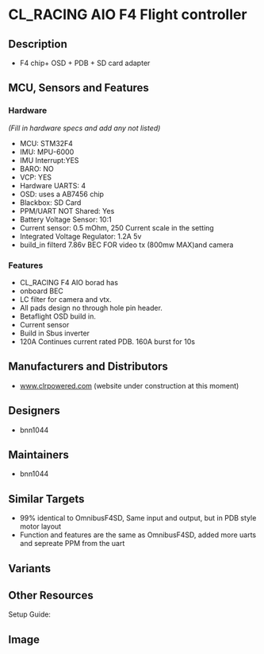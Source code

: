 # CL_RACING AIO F4 Flight controller

## Description

- F4 chip+ OSD + PDB + SD card adapter

## MCU, Sensors and Features

### Hardware

_(Fill in hardware specs and add any not listed)_

- MCU: STM32F4
- IMU: MPU-6000
- IMU Interrupt:YES
- BARO: NO
- VCP: YES
- Hardware UARTS: 4
- OSD: uses a AB7456 chip
- Blackbox: SD Card
- PPM/UART NOT Shared: Yes
- Battery Voltage Sensor: 10:1
- Current sensor: 0.5 mOhm, 250 Current scale in the setting
- Integrated Voltage Regulator: 1.2A 5v
- build_in filterd 7.86v BEC FOR video tx (800mw MAX)and camera

### Features

- CL_RACING F4 AIO borad has
- onboard BEC
- LC filter for camera and vtx.
- All pads design no through hole pin header.
- Betaflight OSD build in.
- Current sensor
- Build in Sbus inverter
- 120A Continues current rated PDB. 160A burst for 10s

## Manufacturers and Distributors

- www.clrpowered.com (website under construction at this moment)

## Designers

- bnn1044

## Maintainers

- bnn1044

## Similar Targets

- 99% identical to OmnibusF4SD, Same input and output, but in PDB style motor layout
- Function and features are the same as OmnibusF4SD, added more uarts and sepreate PPM from the uart

## Variants

## Other Resources

Setup Guide:

## Image
